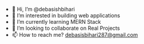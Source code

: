 - 👋 Hi, I’m @debasishbihari
- 👀 I’m interested in building web applications
- 🌱 I’m currently learning MERN Stack
- 💞️ I’m looking to collaborate on Real Projects
- 📫 How to reach me? debasisbihari287@gmail.com

<!---
debasishbihari/debasishbihari is a ✨ special ✨ repository because its `README.md` (this file) appears on your GitHub profile.
You can click the Preview link to take a look at your changes.
--->
